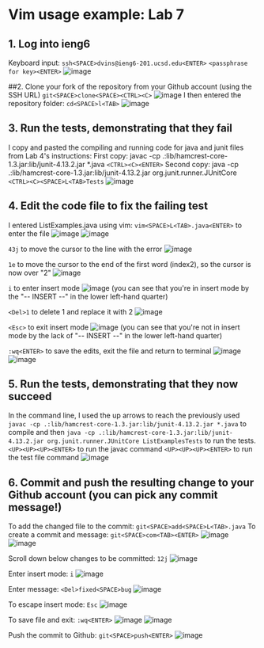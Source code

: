 # Vim usage example: Lab 7
## 1. Log into ieng6
Keyboard input:
`ssh<SPACE>dvins@ieng6-201.ucsd.edu<ENTER>`
`<passphrase for key><ENTER>`
![image](https://github.com/dianavins/cse15l-lab-reports/assets/64227228/22388e33-891f-4661-b0bd-d7204d7491c1)

##2. Clone your fork of the repository from your Github account (using the SSH URL)
`git<SPACE>clone<SPACE><CTRL><C>`
![image](https://github.com/dianavins/cse15l-lab-reports/assets/64227228/aae7e682-4356-4265-8768-fe8d3d462423)
I then entered the repository folder:
`cd<SPACE>l<TAB>`
![image](https://github.com/dianavins/cse15l-lab-reports/assets/64227228/e7b5153a-43ad-40e2-85c8-9f4e8af78948)

## 3. Run the tests, demonstrating that they fail
I copy and pasted the compiling and running code for java and junit files from Lab 4's instructions:
First copy: javac -cp .:lib/hamcrest-core-1.3.jar:lib/junit-4.13.2.jar *.java
`<CTRL><C><ENTER>`
Second copy: java -cp .:lib/hamcrest-core-1.3.jar:lib/junit-4.13.2.jar org.junit.runner.JUnitCore
`<CTRL><C><SPACE>L<TAB>Tests`
![image](https://github.com/dianavins/cse15l-lab-reports/assets/64227228/b032d8ee-5cfa-437a-a06e-f0719ef34dab)

## 4. Edit the code file to fix the failing test
I entered ListExamples.java using vim:
`vim<SPACE>L<TAB>.java<ENTER>` to enter the file
![image](https://github.com/dianavins/cse15l-lab-reports/assets/64227228/dda534c8-5350-4ba7-903a-350470b89f15)
![image](https://github.com/dianavins/cse15l-lab-reports/assets/64227228/5fffb86c-2d18-4a3a-ba69-bf3fb6692e2e)

`43j` to move the cursor to the line with the error
![image](https://github.com/dianavins/cse15l-lab-reports/assets/64227228/513bc334-be79-48c9-a62c-c3465f01f12d)

`1e` to move the cursor to the end of the first word (index2), so the cursor is now over "2"
![image](https://github.com/dianavins/cse15l-lab-reports/assets/64227228/91935e6b-c1a0-47fb-9184-f20c2c6d3698)

`i` to enter insert mode
![image](https://github.com/dianavins/cse15l-lab-reports/assets/64227228/3971623f-cb0c-4b6a-970a-ca4a60541b6f)
(you can see that you're in insert mode by the "-- INSERT --" in the lower left-hand quarter)

`<Del>1` to delete 1 and replace it with 2
![image](https://github.com/dianavins/cse15l-lab-reports/assets/64227228/dcb22616-cf4f-464f-a4f9-9ce594857cd5)

`<Esc>` to exit insert mode
![image](https://github.com/dianavins/cse15l-lab-reports/assets/64227228/884eb939-8107-46f0-99ae-c5cc0f5f3ece)
(you can see that you're not in insert mode by the lack of "-- INSERT --" in the lower left-hand quarter)

`:wq<ENTER>` to save the edits, exit the file and return to terminal
![image](https://github.com/dianavins/cse15l-lab-reports/assets/64227228/6cdcc99d-bcde-4243-bdf5-7ce7e921e40d)
![image](https://github.com/dianavins/cse15l-lab-reports/assets/64227228/3cfd752e-9492-4c66-b3b9-35492694b1d7)

## 5. Run the tests, demonstrating that they now succeed
In the command line, I used the up arrows to reach the previously used `javac -cp .:lib/hamcrest-core-1.3.jar:lib/junit-4.13.2.jar *.java` to compile and then `java -cp .:lib/hamcrest-core-1.3.jar:lib/junit-4.13.2.jar org.junit.runner.JUnitCore ListExamplesTests` to run the tests.
`<UP><UP><UP><ENTER>` to run the javac command
`<UP><UP><UP><ENTER>` to run the test file command
![image](https://github.com/dianavins/cse15l-lab-reports/assets/64227228/7a2d5906-8a8b-460b-9b12-aed5e8bbd724)

## 6. Commit and push the resulting change to your Github account (you can pick any commit message!)
To add the changed file to the commit:
`git<SPACE>add<SPACE>L<TAB>.java`
To create a commit and message:
`git<SPACE>com<TAB><ENTER>`
![image](https://github.com/dianavins/cse15l-lab-reports/assets/64227228/dbe9b1f5-c901-4930-8eca-ad113032136b)
![image](https://github.com/dianavins/cse15l-lab-reports/assets/64227228/c605a813-f00b-4a8d-8ea4-4184b7b68781)

Scroll down below changes to be committed:
`12j`
![image](https://github.com/dianavins/cse15l-lab-reports/assets/64227228/563fea90-deb6-456e-a5f0-b1a599e582ef)

Enter insert mode:
`i`
![image](https://github.com/dianavins/cse15l-lab-reports/assets/64227228/250171ff-5df5-46e5-8b95-ca29883cbd71)

Enter message:
`<Del>fixed<SPACE>bug`
![image](https://github.com/dianavins/cse15l-lab-reports/assets/64227228/17fa5c23-98c4-4f26-83c3-196153586dc2)

To escape insert mode:
`Esc`
![image](https://github.com/dianavins/cse15l-lab-reports/assets/64227228/daa60654-4c9d-4b1b-af96-5f5585268bef)

To save file and exit:
`:wq<ENTER>`
![image](https://github.com/dianavins/cse15l-lab-reports/assets/64227228/0f87632a-3416-4041-b0a4-8244719e1c8c)
![image](https://github.com/dianavins/cse15l-lab-reports/assets/64227228/13a3d163-3ef7-432e-9df5-3e94a18e4089)

Push the commit to Github:
`git<SPACE>push<ENTER>`
![image](https://github.com/dianavins/cse15l-lab-reports/assets/64227228/890ed14e-6078-4c31-b82d-4522df107886)
